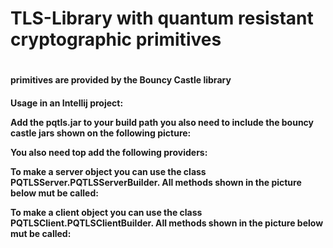 <h1>TLS-Library with quantum resistant cryptographic primitives<h1/>


<h4>primitives are provided by the Bouncy Castle library<h4/>
<p font-size="12">Usage in an Intellij project:<p/>

<p font-size="10">Add the pqtls.jar to your build path you also need to include the bouncy castle jars shown on the following picture:<p/>


<p font-size="10">You also need top add the following providers:<p/>

<p font-size="10">To make a server object you can use the class PQTLSServer.PQTLSServerBuilder. All methods shown in the picture below mut be called:<p/>

<p font-size="10">To make a client object you can use the class PQTLSClient.PQTLSClientBuilder. All methods shown in the picture below mut be called:<p/>
